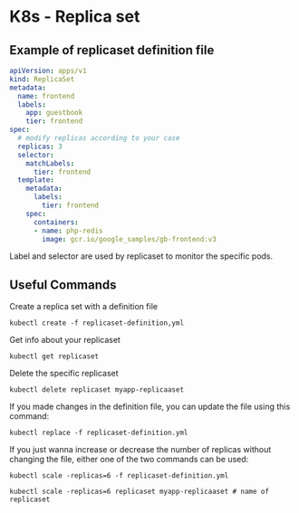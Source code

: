 # K8s - Replica set

## Example of replicaset definition file
```yaml
apiVersion: apps/v1
kind: ReplicaSet
metadata:
  name: frontend
  labels:
    app: guestbook
    tier: frontend
spec:
  # modify replicas according to your case
  replicas: 3
  selector:
    matchLabels:
      tier: frontend
  template:
    metadata:
      labels:
        tier: frontend
    spec:
      containers:
      - name: php-redis
        image: gcr.io/google_samples/gb-frontend:v3

```
Label and selector are used by replicaset to monitor the specific pods.

## Useful Commands
Create a replica set with a definition file
```
kubectl create -f replicaset-definition,yml
```
Get info about your replicaset
```
kubectl get replicaset
```
Delete the specific replicaset
```
kubectl delete replicaset myapp-replicaaset
```
If you made changes in the definition file, you can update the file using this command:
```
kubectl replace -f replicaset-definition.yml
```
If you just wanna increase or decrease the number of replicas without changing the file, either one of the two commands can be used:
```
kubectl scale -replicas=6 -f replicaset-definition.yml
```
```
kubectl scale -replicas=6 replicaset myapp-replicaaset # name of replicaset
```